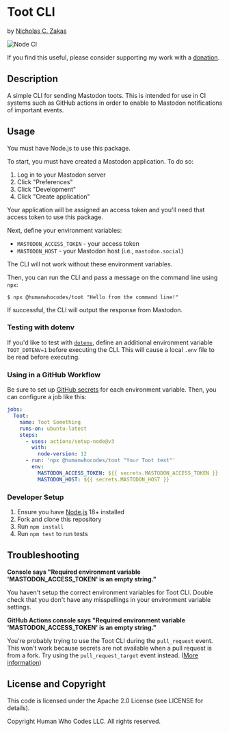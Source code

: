 # Toot CLI

by [Nicholas C. Zakas](https://humanwhocodes.com)

![Node CI](https://github.com/humanwhocodes/toot/workflows/Node%20CI/badge.svg)

If you find this useful, please consider supporting my work with a [donation](https://humanwhocodes.com/donate).

## Description

A simple CLI for sending Mastodon toots. This is intended for use in CI systems such as GitHub actions in order to enable to Mastodon notifications of important events.

## Usage

You must have Node.js to use this package.

To start, you must have created a Mastodon application. To do so:

1. Log in to your Mastodon server
1. Click "Preferences"
1. Click "Development"
1. Click "Create application"

Your application will be assigned an access token and you'll need that access token to use this package.

Next, define your environment variables:

* `MASTODON_ACCESS_TOKEN` - your access token
* `MASTODON_HOST` - your Mastodon host (i.e., `mastodon.social`)

The CLI will not work without these environment variables.

Then, you can run the CLI and pass a message on the command line using `npx`:

```
$ npx @humanwhocodes/toot "Hello from the command line!"
```

If successful, the CLI will output the response from Mastodon.

### Testing with dotenv

If you'd like to test with [`dotenv`](https://npmjs.com/package/dotenv), define an additional environment variable `TOOT_DOTENV=1` before executing the CLI. This will cause a local `.env` file to be read before executing.

### Using in a GitHub Workflow

Be sure to set up [GitHub secrets](https://help.github.com/en/actions/configuring-and-managing-workflows/creating-and-storing-encrypted-secrets) for each environment variable. Then, you can configure a job like this:

```yaml
jobs:
  Toot:
    name: Toot Something
    runs-on: ubuntu-latest
    steps:
      - uses: actions/setup-node@v3
        with:
          node-version: 12
      - run: 'npx @humanwhocodes/toot "Your Toot text"'
        env:
          MASTODON_ACCESS_TOKEN: ${{ secrets.MASTODON_ACCESS_TOKEN }}
          MASTODON_HOST: ${{ secrets.MASTODON_HOST }}
```

### Developer Setup

1. Ensure you have [Node.js](https://nodejs.org) 18+ installed
2. Fork and clone this repository
3. Run `npm install`
4. Run `npm test` to run tests

## Troubleshooting

**Console says "Required environment variable 'MASTODON_ACCESS_TOKEN' is an empty string."**

You haven't setup the correct environment variables for Toot CLI. Double check that you don't have any misspellings in your environment variable settings.

**GitHub Actions console says "Required environment variable 'MASTODON_ACCESS_TOKEN' is an empty string."**

You're probably trying to use the Toot CLI during the `pull_request` event. This won't work because secrets are not available when a pull request is from a fork. Try using the `pull_request_target` event instead. ([More information](https://docs.github.com/en/actions/reference/events-that-trigger-workflows#pull_request_target))

## License and Copyright

This code is licensed under the Apache 2.0 License (see LICENSE for details).

Copyright Human Who Codes LLC. All rights reserved.
